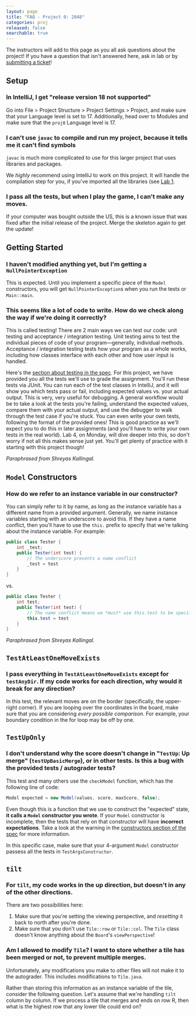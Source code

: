 ```yaml
---
layout: page
title: "FAQ - Project 0: 2048"
categories: proj
released: false
searchable: true
---
```


The instructors will add to this page as you all ask questions about the
project! If you have a question that isn't answered here, ask in lab or
by [submitting a ticket](../../guides/ticketing-system.md)!

## Setup

### In IntelliJ, I get "release version 18 not supported"

Go into File > Project Structure > Project Settings > Project, and make sure
that your Language level is set to 17. Additionally, head over to Modules
and make sure that the `proj0` Language level is 17.

### I can't use `javac` to compile and run my project, because it tells me it can't find symbols

`javac` is much more complicated to use for this larger project that uses
libraries and packages.

We *highly* recommend using IntelliJ to work on this project. It will handle
the compilation step for you, if you've imported all the libraries (see
[Lab 1](../../labs/lab01/index.md#task-creating-projects).

### I pass all the tests, but when I play the game, I can't make any moves.

If your computer was bought outside the US, this is a known issue that was
fixed after the initial release of the project. Merge the skeleton again
to get the update!

## Getting Started

### I haven't modified anything yet, but I'm getting a `NullPointerException`

This is expected. Until you implement a specific piece of the `Model`
constructors, you will get `NullPointerException`s when you run the tests
or `Main::main`.

### This seems like a lot of code to write. How do we check along the way if we're doing it correctly?

This is called testing! There are 2 main ways we can test our code: unit
testing and acceptance /
integration testing. Unit testing aims to test the individual pieces of code of
your program—generally, individual methods. Acceptance / integration testing
tests how your program as a whole works, including how classes interface with
each other and how user input is handled.

Here's the [section about testing in the spec](index.md#tests-overview).
For this project, we have provided you all the tests we'll use to grade the
assignment. You'll run these tests via JUnit. You can run each of the test
classes in IntelliJ, and it will show you which tests pass or fail, including
expected values vs. your actual output. This is very, very useful for
debugging. A general workflow would be to take a look at the tests you're
failing, understand the expected values, compare them with your actual output,
and use the debugger to walk through the test case if you're stuck. You can
even write your own tests, following the format of the provided ones! This is
good practice as we'll expect you to do this in later assignments (and you'll
have to write your own tests in the real world). Lab 4, on Monday, will
dive deeper into this, so don't worry if not all this makes sense just yet.
You'll get plenty of practice with it starting with this project though!

<cite>Paraphrased from Shreyas Kallingal.</cite>

## `Model` Constructors

### How do we refer to an instance variable in our constructor?

You can simply refer to it by name, as long as the instance variable has a
different name from a provided argument. Generally, we name instance variables
starting with an underscore to avoid this. If they have a name conflict, then
you'll have to use the `this.` prefix to specify that we're talking about the
instance variable. For example:

```java
public class Tester {
    int _test;
    public Tester(int test) {
        // The underscore prevents a name conflict
        _test = test
    }
}
```

vs.

```java
public class Tester {
    int test;
    public Tester(int test) {
        // The name conflict means we *must* use this.test to be specific
        this.test = test
    }
}
```

<cite>Paraphrased from Shreyas Kallingal.</cite>

## `TestAtLeastOneMoveExists`

### I pass everything in `TestAtLeastOneMoveExists` except for `testAnyDir`. If my code works for each direction, why would it break for any direction?

In this test, the relevant moves are on the border (specifically, the
upper-right corner). If you are looping over the coordinates in the board,
make sure that you are considering *every possible comparison*. For example,
your boundary condition in the for loop may be off by one.

## `TestUpOnly`

### I don't understand why the score doesn't change in "`TestUp`: Up merge" (`testUpBasicMerge`), or in other tests. Is this a bug with the provided tests / autograder tests?

This test and many others use the `checkModel` function, which has the
following line of code:

```java
Model expected = new Model(values, score, maxScore, false);
```

Even though this is a function that we use to construct the "expected" state,
**it calls a `Model` constructor you wrote**. If your `Model` constructor is
incomplete, then the tests that rely on that constructor will have
**incorrect expectations**. Take a look at the warning in the
[constructors section of the spec](index.md#constructors) for more information.

In this specific case, make sure that your 4-argument `Model` constructor
passess all the tests in `TestArgsConstructor`.

## `tilt`

### For `tilt`, my code works in the up direction, but doesn't in any of the other directions.

There are two possibilities here:

1.  Make sure that you're setting the viewing perspective, and *resetting* it
    back to north after you're done.
1.  Make sure that you don't use `Tile::row` or `Tile::col`. The `Tile` class
    doesn't know anything about the `Board`'s `viewPerspective`!

### Am I allowed to modify `Tile`? I want to store whether a tile has been merged or not, to prevent multiple merges.

Unfortunately, any modifications you make to other files will not make it to
the autograder. This includes modifications to `Tile.java`.

Rather than storing this information as an instance variable of the tile,
consider the following question. Let's assume that we're handling `tilt` column
by column. If we process a tile that merges and ends on row R, then what is
the highest row that any lower tile could end on?
